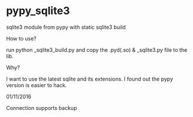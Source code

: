 # pypy_sqlite3
sqlite3 module from pypy with static sqlite3 build

How to use?

run python _sqlite3_build.py and copy the .pyd(.so) & _sqlite3.py file to the lib.

Why?

  I want to use the latest sqlite and its extensions. I found out the pypy version is easier to hack.
  
01/11/2016

Connection supports backup
